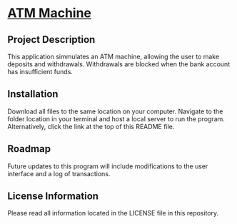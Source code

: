 # <a href="https://akabor.github.io/atm-machine/">ATM Machine</a>
## Project Description

This application simmulates an ATM machine, allowing the user to make deposits and withdrawals. Withdrawals are blocked when the bank account has insufficient funds.

## Installation

Download all files to the same location on your computer. Navigate to the folder location in your terminal and host a local server to run the program. Alternatively, click the link at the top of this README file.

## Roadmap

Future updates to this program will include modifications to the user interface and a log of transactions.

## License Information

Please read all information located in the LICENSE file in this repository.
